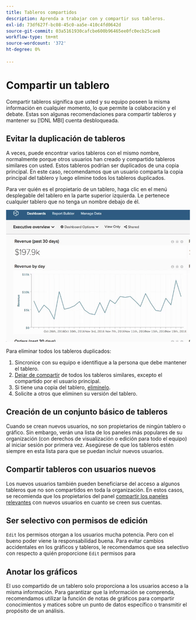 ```yaml
---
title: Tableros compartidos
description: Aprenda a trabajar con y compartir sus tableros.
exl-id: 73df627f-bc08-45c0-aa5e-410c4fd0642d
source-git-commit: 03a5161930cafcbe600b96465ee0fc0ecb25cae8
workflow-type: tm+mt
source-wordcount: '372'
ht-degree: 0%

---
```


# Compartir un tablero

Compartir tableros significa que usted y su equipo poseen la misma información en cualquier momento, lo que permite la colaboración y el debate. Estas son algunas recomendaciones para compartir tableros y mantener su [!DNL MBI] cuenta desbloqueada.

## Evitar la duplicación de tableros

A veces, puede encontrar varios tableros con el mismo nombre, normalmente porque otros usuarios han creado y compartido tableros similares con usted. Estos tableros podrían ser duplicados de una copia principal. En este caso, recomendamos que un usuario comparta la copia principal del tablero y luego elimine todos los tableros duplicados.

Para ver quién es el propietario de un tablero, haga clic en el menú desplegable del tablero en la parte superior izquierda. Le pertenece cualquier tablero que no tenga un nombre debajo de él.

![](../../mbi/assets/Dash_ownership.gif)

Para eliminar todos los tableros duplicados:

1. Sincronice con su equipo e identifique a la persona que debe mantener el tablero.
1. [Dejar de compartir](../data-user/dashboards/leave-dashboard.md) de todos los tableros similares, excepto el compartido por el usuario principal.
1. Si tiene una copia del tablero, [elimínelo](../data-user/dashboards/deleting-dashboard.md).
1. Solicite a otros que eliminen su versión del tablero.

## Creación de un conjunto básico de tableros

Cuando se crean nuevos usuarios, no son propietarios de ningún tablero o gráfico. Sin embargo, verán una lista de los paneles más populares de su organización (con derechos de visualización o edición para todo el equipo) al iniciar sesión por primera vez. Asegúrese de que los tableros estén siempre en esta lista para que se puedan incluir nuevos usuarios.

## Compartir tableros con usuarios nuevos

Los nuevos usuarios también pueden beneficiarse del acceso a algunos tableros que no son compartidos en toda la organización. En estos casos, se recomienda que los propietarios del panel [compartir los paneles relevantes](../data-user/dashboards/share-dashboard-with-users.md) con nuevos usuarios en cuanto se creen sus cuentas.

## Ser selectivo con permisos de edición

`Edit` los permisos otorgan a los usuarios mucha potencia. Pero con el bueno poder viene la responsabilidad buena. Para evitar cambios accidentales en los gráficos y tableros, le recomendamos que sea selectivo con respecto a quién proporcione `Edit` permisos para

## Anotar los gráficos

El uso compartido de un tablero solo proporciona a los usuarios acceso a la misma información. Para garantizar que la información se comprenda, recomendamos utilizar la función de notas de gráficos para compartir conocimientos y matices sobre un punto de datos específico o transmitir el propósito de un análisis.
